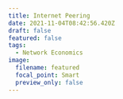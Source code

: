 ```yaml
---
title: Internet Peering
date: 2021-11-04T08:42:56.420Z
draft: false
featured: false
tags:
  - Network Economics
image:
  filename: featured
  focal_point: Smart
  preview_only: false
---
```

